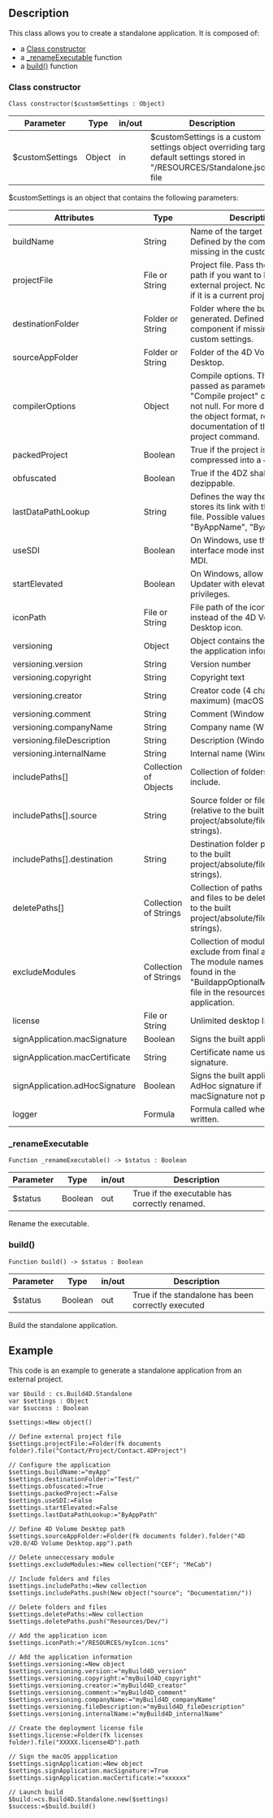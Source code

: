 <!-- Type your summary here -->
## Description

This class allows you to create a standalone application. It is composed of:

* a [Class constructor](#class-constructor)
* a [\_renameExecutable](#renameExecutable) function
* a [build()](#build) function

### Class constructor

```4D
Class constructor($customSettings : Object)
```
| Parameter | Type | in/out | Description |
|---|---|---|---|
| $customSettings | Object | in | $customSettings is a custom settings object overriding target default settings stored in "/RESOURCES/Standalone.json" file |

$customSettings is an object that contains the following parameters:

| Attributes | Type | Description |
|---|---|---|        
|buildName | String | Name of the target build. Defined by the component if missing in the custom settings.|
|projectFile | File or String | Project file. Pass the project file path if you want to build an external project. Not necessary if it is a current project.|
|destinationFolder | Folder or String | Folder where the build will be generated. Defined by the component if missing in the custom settings.|
|sourceAppFolder| Folder or String | Folder of the 4D Volume Desktop.|
|compilerOptions | Object | Compile options. The object is passed as parameter to the "Compile project" command if is not null. For more details about the object format, read the documentation of the Compile project command.|
|packedProject | Boolean | True if the project is compressed into a 4DZ file.|
|obfuscated | Boolean | True if the 4DZ shall not be dezippable.|
|lastDataPathLookup| String | Defines the way the application stores its link with the last data file. Possible values: "ByAppName", "ByAppPath"|
|useSDI| Boolean | On Windows, use the SDI interface mode instead of the MDI.|
|startElevated| Boolean | On Windows, allow to start the Updater with elevated privileges.|
|iconPath| File or String | File path of the icon to be used instead of the 4D Volume Desktop icon.|
|versioning| Object | Object contains the contents of the application information.|
|versioning.version| String | Version number |
|versioning.copyright| String | Copyright text |
|versioning.creator| String | Creator code (4 characters maximum) (macOS only)|
|versioning.comment| String | Comment (Windows only) |
|versioning.companyName| String | Company name  (Windows only)|
|versioning.fileDescription| String | Description (Windows only)|
|versioning.internalName| String | Internal name (Windows only)|
|includePaths[] | Collection of Objects | Collection of folders and files to include.|
|includePaths[].source | String | Source folder or file path (relative to the built project/absolute/filesystem strings).|
|includePaths[].destination | String | Destination folder path (relative to the built project/absolute/filesystem strings).|
|deletePaths[] | Collection of Strings | Collection of paths to folders and files to be deleted (relative to the built project/absolute/filesystem strings).|
|excludeModules| Collection of Strings | Collection of module names to exclude from final application. The module names can be found in the "BuildappOptionalModules.json" file in the resources of 4D application.|
|license| File or String | Unlimited desktop license file.|
|signApplication.macSignature | Boolean | Signs the built applications.|
|signApplication.macCertificate | String | Certificate name used  for signature.|
|signApplication.adHocSignature | Boolean | Signs the built applications with AdHoc signature if macSignature not performed.|
|logger | Formula | Formula called when a log is written.|

<h3 id="renameExecutable">_renameExecutable</h3>

```4D
Function _renameExecutable() -> $status : Boolean
```
| Parameter | Type | in/out | Description |
|---|---|---|---|
| $status | Boolean | out | True if the executable has correctly renamed. |

Rename the executable.

### build()

```4D
Function build() -> $status : Boolean
```
| Parameter | Type | in/out | Description |
|---|---|---|---|
| $status | Boolean | out | True if the standalone has been correctly executed|

Build the standalone application.

## Example

This code is an example to generate a standalone application from an external project.

```4D
var $build : cs.Build4D.Standalone
var $settings : Object
var $success : Boolean

$settings:=New object()

// Define external project file 
$settings.projectFile:=Folder(fk documents folder).file("Contact/Project/Contact.4DProject") 

// Configure the application
$settings.buildName:="myApp" 
$settings.destinationFolder:="Test/" 
$settings.obfuscated:=True 
$settings.packedProject:=False 
$settings.useSDI:=False 
$settings.startElevated:=False 
$settings.lastDataPathLookup:="ByAppPath"

// Define 4D Volume Desktop path
$settings.sourceAppFolder:=Folder(fk documents folder).folder("4D v20.0/4D Volume Desktop.app").path

// Delete unneccessary module 
$settings.excludeModules:=New collection("CEF"; "MeCab")

// Include folders and files
$settings.includePaths:=New collection 
$settings.includePaths.push(New object("source"; "Documentation/"))

// Delete folders and files 
$settings.deletePaths:=New collection 
$settings.deletePaths.push("Resources/Dev/")

// Add the application icon 
$settings.iconPath:="/RESOURCES/myIcon.icns"

// Add the application information 
$settings.versioning:=New object 
$settings.versioning.version:="myBuild4D_version" 
$settings.versioning.copyright:="myBuild4D_copyright" 
$settings.versioning.creator:="myBuild4D_creator" 
$settings.versioning.comment:="myBuild4D_comment" 
$settings.versioning.companyName:="myBuild4D_companyName" 
$settings.versioning.fileDescription:="myBuild4D_fileDescription" 
$settings.versioning.internalName:="myBuild4D_internalName"

// Create the deployment license file
$settings.license:=Folder(fk licenses folder).file("XXXXX.license4D").path

// Sign the macOS appplication 
$settings.signApplication:=New object 
$settings.signApplication.macSignature:=True 
$settings.signApplication.macCertificate:="xxxxxx"

// Launch build
$build:=cs.Build4D.Standalone.new($settings) 
$success:=$build.build()
```
